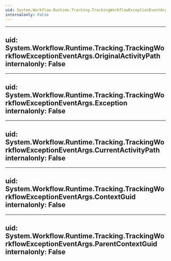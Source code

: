 ```yaml
---
uid: System.Workflow.Runtime.Tracking.TrackingWorkflowExceptionEventArgs
internalonly: False
---
```


---
uid: System.Workflow.Runtime.Tracking.TrackingWorkflowExceptionEventArgs.OriginalActivityPath
internalonly: False
---

---
uid: System.Workflow.Runtime.Tracking.TrackingWorkflowExceptionEventArgs.Exception
internalonly: False
---

---
uid: System.Workflow.Runtime.Tracking.TrackingWorkflowExceptionEventArgs.CurrentActivityPath
internalonly: False
---

---
uid: System.Workflow.Runtime.Tracking.TrackingWorkflowExceptionEventArgs.ContextGuid
internalonly: False
---

---
uid: System.Workflow.Runtime.Tracking.TrackingWorkflowExceptionEventArgs.ParentContextGuid
internalonly: False
---
